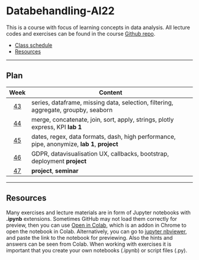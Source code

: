 # Databehandling-AI22

This is a course with focus of learning concepts in data analysis. All lecture codes and exercises can be found in the course [Github repo][ghr].

[ghr]: https://github.com/kokchun/Databehandling-AI22

- [Class schedule](https://github.com/kokchun/Databehandling-AI22/blob/main/Schedule_Databehandling_AI22.md)
- [Resources](https://github.com/kokchun/Databehandling-AI22/tree/main/Resources)

---

## Plan

|    Week     | Content                                                                                     |
| :---------: | ------------------------------------------------------------------------------------------- |
| [43][week1] | series, dataframe, missing data, selection, filtering, aggregate, groupby, seaborn          |
| [44][week2] | merge, concatenate, join, sort, apply, strings, plotly express, KPI **lab 1**               |
| [45][week3] | dates, regex, data formats, dash, high performance, pipe, anonymize, **lab 1**, **project** |
| [46][week4] | GDPR, datavisualisation UX, callbacks, bootstrap, deployment **project**                    |
| [47][week5] | **project**, **seminar**                                                                    |

[week1]: https://github.com/kokchun/Databehandling-AI22/blob/main/Resources/week1.md
[week2]: https://github.com/kokchun/Databehandling-AI22/blob/main/Resources/week2.md
[week3]: https://github.com/kokchun/Databehandling-AI22/blob/main/Resources/week3.md
[week4]: https://github.com/kokchun/Databehandling-AI22/blob/main/Resources/week4.md
[week5]: https://github.com/kokchun/Databehandling-AI22/blob/main/Resources/week5.md

---

## Resources

Many exercises and lecture materials are in form of Jupyter notebooks with **.ipynb** extensions. Sometimes GitHub may not load them correctly for preview, then you can use [Open in Colab][colab_addon], which is an addon in Chrome to open the notebook in Colab. Alternatively, you can go to [jupyter nbviewer][nbviewer], and paste the link to the notebook for previewing. Also the hints and answers can be seen from Colab. When working with exercises it is important that you create your own notebooks (.ipynb) or script files (.py).

[nbviewer]: https://nbviewer.jupyter.org/
[colab_addon]: https://chrome.google.com/webstore/detail/open-in-colab/iogfkhleblhcpcekbiedikdehleodpjo?hl=sv
